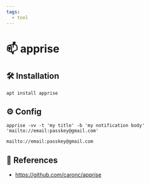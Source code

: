 ```yaml
---
tags:
  - tool
---
```

# :mailbox: apprise

## :hammer_and_wrench: Installation

```shell
apt install apprise
```

## :gear: Config

```shell title="Test"
apprise -vv -t 'my title' -b 'my notification body' 'mailto://email:passkey@gmail.com'
```

```shell title="Notification URL List"
mailto://email:passkey@gmail.com
```

## :link: References

- <https://github.com/caronc/apprise>

